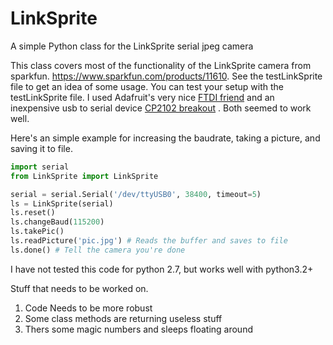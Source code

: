 # LinkSprite
A simple Python class for the LinkSprite serial jpeg camera

This class covers most of the functionality of the LinkSprite camera from sparkfun. https://www.sparkfun.com/products/11610.
See the testLinkSprite file to get an idea of some usage. You can test your setup with the testLinkSprite file. I used
Adafruit's very nice [FTDI friend](https://www.adafruit.com/products/284) and an inexpensive usb to serial device 
[CP2102 breakout](http://goo.gl/tPL5mW) . Both seemed to work well.

Here's an simple example for increasing the baudrate, taking a picture, and saving it to file.

```python
import serial
from LinkSprite import LinkSprite

serial = serial.Serial('/dev/ttyUSB0', 38400, timeout=5)
ls = LinkSprite(serial)
ls.reset()
ls.changeBaud(115200)
ls.takePic()  
ls.readPicture('pic.jpg') # Reads the buffer and saves to file
ls.done() # Tell the camera you're done
```

I have not tested this code for python 2.7, but works well with python3.2+


Stuff that needs to be worked on.
1. Code Needs to be more robust
2. Some class methods are returning useless stuff
3. Thers some magic numbers and sleeps floating around
